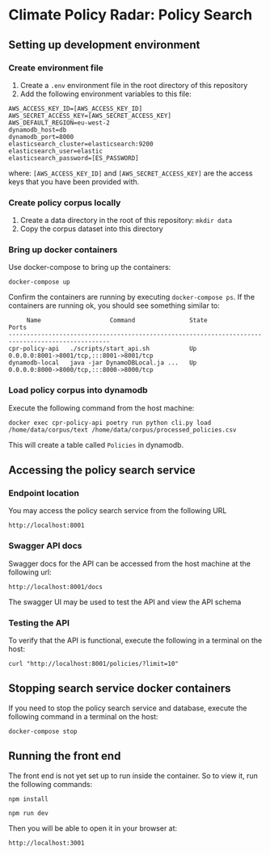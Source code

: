 # Climate Policy Radar: Policy Search

## Setting up development environment

### Create environment file

1. Create a `.env` environment file in the root directory of this repository
2. Add the following environment variables to this file:

```
AWS_ACCESS_KEY_ID=[AWS_ACCESS_KEY_ID]
AWS_SECRET_ACCESS_KEY=[AWS_SECRET_ACCESS_KEY]
AWS_DEFAULT_REGION=eu-west-2
dynamodb_host=db
dynamodb_port=8000
elasticsearch_cluster=elasticsearch:9200
elasticsearch_user=elastic
elasticsearch_password=[ES_PASSWORD]
```

where: `[AWS_ACCESS_KEY_ID]` and `[AWS_SECRET_ACCESS_KEY]` are the access keys that you have been provided with.

### Create policy corpus locally

1. Create a data directory in the root of this repository: `mkdir data`
2. Copy the corpus dataset into this directory

### Bring up docker containers

Use docker-compose to bring up the containers:

`docker-compose up`

Confirm the containers are running by executing `docker-compose ps`. If the containers are running ok, you should see something similar to:

```
     Name                   Command               State                    Ports
--------------------------------------------------------------------------------------------------
cpr-policy-api   ./scripts/start_api.sh           Up      0.0.0.0:8001->8001/tcp,:::8001->8001/tcp
dynamodb-local   java -jar DynamoDBLocal.ja ...   Up      0.0.0.0:8000->8000/tcp,:::8000->8000/tcp
```

### Load policy corpus into dynamodb

Execute the following command from the host machine:

```
docker exec cpr-policy-api poetry run python cli.py load /home/data/corpus/text /home/data/corpus/processed_policies.csv
```

This will create a table called `Policies` in dynamodb.

## Accessing the policy search service

### Endpoint location

You may access the policy search service from the following URL

`http://localhost:8001`

### Swagger API docs

Swagger docs for the API can be accessed from the host machine at the following url:

`http://localhost:8001/docs`

The swagger UI may be used to test the API and view the API schema

### Testing the API

To verify that the API is functional, execute the following in a terminal on the host:

`curl "http://localhost:8001/policies/?limit=10"`

## Stopping search service docker containers

If you need to stop the policy search service and database, execute the following command in a terminal on the host:

`docker-compose stop`

## Running the front end

The front end is not yet set up to run inside the container. So to view it, run the following commands:

`npm install`

`npm run dev`

Then you will be able to open it in your browser at:

`http://localhost:3001`
